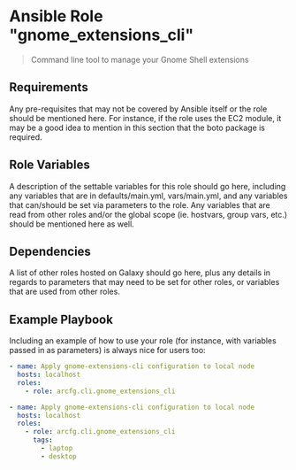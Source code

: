 # Ansible Role "gnome_extensions_cli"

> Command line tool to manage your Gnome Shell extensions

## Requirements

Any pre-requisites that may not be covered by Ansible itself or the role should be mentioned here. For instance, if the
role uses the EC2 module, it may be a good idea to mention in this section that the boto package is required.

## Role Variables

A description of the settable variables for this role should go here, including any variables that are in
defaults/main.yml, vars/main.yml, and any variables that can/should be set via parameters to the role. Any variables
that are read from other roles and/or the global scope (ie. hostvars, group vars, etc.) should be mentioned here as
well.

## Dependencies

A list of other roles hosted on Galaxy should go here, plus any details in regards to parameters that may need to be set
for other roles, or variables that are used from other roles.

## Example Playbook

Including an example of how to use your role (for instance, with variables passed in as parameters) is always nice for
users too:

```yaml
- name: Apply gnome-extensions-cli configuration to local node
  hosts: localhost
  roles:
    - role: arcfg.cli.gnome_extensions_cli
```

```yaml
- name: Apply gnome-extensions-cli configuration to local node
  hosts: localhost
  roles:
    - role: arcfg.cli.gnome_extensions_cli
      tags:
        - laptop
        - desktop
```
